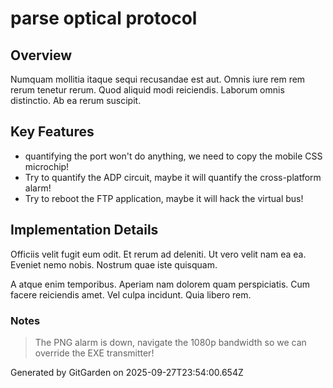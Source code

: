 # parse optical protocol

## Overview
Numquam mollitia itaque sequi recusandae est aut. Omnis iure rem rem rerum tenetur rerum. Quod aliquid modi reiciendis. Laborum omnis distinctio. Ab ea rerum suscipit.

## Key Features
- quantifying the port won't do anything, we need to copy the mobile CSS microchip!
- Try to quantify the ADP circuit, maybe it will quantify the cross-platform alarm!
- Try to reboot the FTP application, maybe it will hack the virtual bus!

## Implementation Details
Officiis velit fugit eum odit. Et rerum ad deleniti. Ut vero velit nam ea ea. Eveniet nemo nobis. Nostrum quae iste quisquam.
 A atque enim temporibus. Aperiam nam dolorem quam perspiciatis. Cum facere reiciendis amet. Vel culpa incidunt. Quia libero rem.

### Notes
> The PNG alarm is down, navigate the 1080p bandwidth so we can override the EXE transmitter!

Generated by GitGarden on 2025-09-27T23:54:00.654Z